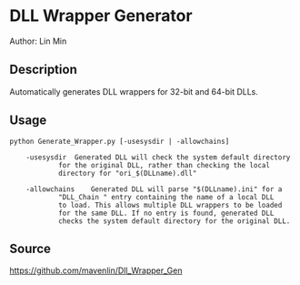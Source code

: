 # DLL Wrapper Generator  
Author: Lin Min  
  
## Description  
Automatically generates DLL wrappers for 32-bit and 64-bit DLLs.  
  
## Usage  
  
```
python Generate_Wrapper.py [-usesysdir | -allowchains]  

	-usesysdir	Generated DLL will check the system default directory
			for the original DLL, rather than checking the local
			directory for "ori_$(DLLname).dll"  
      
	-allowchains	Generated DLL will parse "$(DLLname).ini" for a
			"DLL_Chain " entry containing the name of a local DLL
			to load. This allows multiple DLL wrappers to be loaded
			for the same DLL. If no entry is found, generated DLL
			checks the system default directory for the original DLL.  
```  
   
  
## Source  
https://github.com/mavenlin/Dll_Wrapper_Gen  
  
